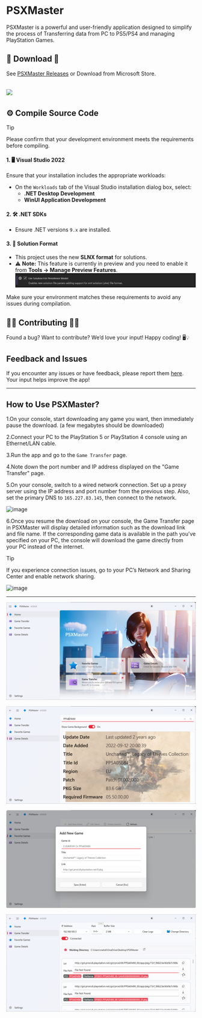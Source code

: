 # PSXMaster
 PSXMaster is a powerful and user-friendly application designed to simplify the process of Transferring data from PC to PS5/PS4 and managing PlayStation Games.

## 🚀 Download 🚀

See [PSXMaster Releases](https://github.com/ghost1372/PSXMaster/releases) or Download from Microsoft Store.

<a href="https://apps.microsoft.com/detail/PSXMaster/9n71hm7q8sxk?launch=true
	&mode=mini">
	<img src="https://get.microsoft.com/images/en-us%20dark.svg" width="200"/>
</a>
---

## ⚙️ Compile Source Code

> [!TIP]
> Please confirm that your development environment meets the requirements before compiling.

#### 1. 🖥️ Visual Studio 2022 
Ensure that your installation includes the appropriate workloads:  
- On the `Workloads` tab of the Visual Studio installation dialog box, select:  
  - **.NET Desktop Development**  
  - **WinUI Application Development**  

#### 2. 🛠️ .NET SDKs  
- Ensure .NET versions `9.x` are installed.

#### 3. 📂 Solution Format  
- This project uses the new **SLNX format** for solutions.
- ⚠️ **Note:** This feature is currently in preview and you need to enable it from **Tools -> Manage Preview Features**.
![DevWinUI](https://raw.githubusercontent.com/Ghost1372/DevWinUI-Resources/refs/heads/main/DevWinUI-Docs/SLNX.png)

Make sure your environment matches these requirements to avoid any issues during compilation.

## 🧑‍💻 Contributing 🧑‍💻
Found a bug? Want to contribute? We’d love your input!
Happy coding! 🖥️💡

## Feedback and Issues
If you encounter any issues or have feedback, please report them [here](https://github.com/ghost1372/PSXMaster/issues). Your input helps improve the app!

---

## How to Use PSXMaster?
1.On your console, start downloading any game you want, then immediately pause the download. (a few megabytes should be downloaded)

2.Connect your PC to the PlayStation 5 or PlayStation 4 console using an Ethernet/LAN cable.

3.Run the app and go to the `Game Transfer` page.

4.Note down the port number and IP address displayed on the "Game Transfer" page.

5.On your console, switch to a wired network connection. Set up a proxy server using the IP address and port number from the previous step. Also, set the primary DNS to `165.227.83.145`, then connect to the network.

![image](https://github.com/user-attachments/assets/b5b7c5ef-17a2-400e-8e94-326441df5201)

6.Once you resume the download on your console, the Game Transfer page in PSXMaster will display detailed information such as the download link and file name. If the corresponding game data is available in the path you’ve specified on your PC, the console will download the game directly from your PC instead of the internet.

> [!TIP]
> If you experience connection issues, go to your PC’s Network and Sharing Center and enable network sharing.

![image](https://github.com/user-attachments/assets/2d83c33c-9107-42de-a2f8-417b438dcead)


---

 ![PSXMaster](https://raw.githubusercontent.com/Ghost1372/App-Resources/refs/heads/main/PSXMaster/1.png)

 ![PSXMaster](https://raw.githubusercontent.com/Ghost1372/App-Resources/refs/heads/main/PSXMaster/2.png)

 ![PSXMaster](https://raw.githubusercontent.com/Ghost1372/App-Resources/refs/heads/main/PSXMaster/3.png)

 ![PSXMaster](https://raw.githubusercontent.com/Ghost1372/App-Resources/refs/heads/main/PSXMaster/4.png)
